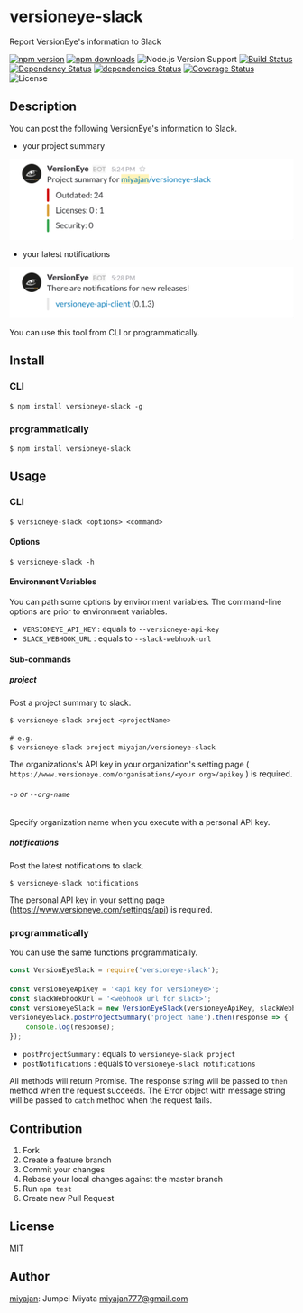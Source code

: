 # versioneye-slack

Report VersionEye's information to Slack

[![npm version](https://img.shields.io/npm/v/versioneye-slack.svg)](https://www.npmjs.com/package/versioneye-slack)
[![npm downloads](https://img.shields.io/npm/dm/versioneye-slack.svg)](https://www.npmjs.com/package/versioneye-slack)
![Node.js Version Support](https://img.shields.io/badge/Node.js%20support-v4–v7-brightgreen.svg)
[![Build Status](https://travis-ci.org/miyajan/versioneye-slack.svg?branch=master)](https://travis-ci.org/miyajan/versioneye-slack)
[![Dependency Status](https://www.versioneye.com/user/projects/586ba4ab3ab1480036885a4b/badge.svg)](https://www.versioneye.com/user/projects/586ba4ab3ab1480036885a4b)
[![dependencies Status](https://david-dm.org/miyajan/versioneye-slack/status.svg)](https://david-dm.org/miyajan/versioneye-slack)
[![Coverage Status](https://coveralls.io/repos/github/miyajan/versioneye-slack/badge.svg?branch=master)](https://coveralls.io/github/miyajan/versioneye-slack?branch=master)
![License](https://img.shields.io/npm/l/versioneye-slack.svg)

## Description

You can post the following VersionEye's information to Slack.

* your project summary

<img alt="project" src="https://raw.githubusercontent.com/miyajan/versioneye-slack/master/image/project.png" width="600px" />

* your latest notifications

<img alt="project" src="https://raw.githubusercontent.com/miyajan/versioneye-slack/master/image/notifications.png" width="600px" />

You can use this tool from CLI or programmatically.

## Install

### CLI

```
$ npm install versioneye-slack -g
```

### programmatically

```
$ npm install versioneye-slack
```

## Usage

### CLI

```
$ versioneye-slack <options> <command>
```

#### Options

```
$ versioneye-slack -h
```

#### Environment Variables

You can path some options by environment variables. The command-line options are prior to environment variables.

* ```VERSIONEYE_API_KEY``` : equals to ```--versioneye-api-key```
* ```SLACK_WEBHOOK_URL``` : equals to ```--slack-webhook-url```

#### Sub-commands

##### project

Post a project summary to slack.

```
$ versioneye-slack project <projectName>

# e.g.
$ versioneye-slack project miyajan/versioneye-slack
```

The organizations's API key in your organization's setting page ( ```https://www.versioneye.com/organisations/<your org>/apikey``` ) is required.

###### ```-o``` or ```--org-name```

Specify organization name when you execute with a personal API key.

##### notifications

Post the latest notifications to slack.

```
$ versioneye-slack notifications
```

The personal API key in your setting page (https://www.versioneye.com/settings/api) is required.

### programmatically

You can use the same functions programmatically.

```javascript
const VersionEyeSlack = require('versioneye-slack');

const versioneyeApiKey = '<api key for versioneye>';
const slackWebhookUrl = '<webhook url for slack>';
const versioneyeSlack = new VersionEyeSlack(versioneyeApiKey, slackWebhookUrl);
versioneyeSlack.postProjectSummary('project name').then(response => {
    console.log(response);
});
```

* ```postProjectSummary``` : equals to ```versioneye-slack project```
* ```postNotifications``` : equals to ```versioneye-slack notifications```

All methods will return Promise. The response string will be passed to ```then``` method when the request succeeds. The Error object with message string will be passed to ```catch``` method when the request fails.

## Contribution

1. Fork
2. Create a feature branch
3. Commit your changes
4. Rebase your local changes against the master branch
5. Run `npm test`
6. Create new Pull Request

## License

MIT

## Author

[miyajan](https://github.com/miyajan): Jumpei Miyata miyajan777@gmail.com
